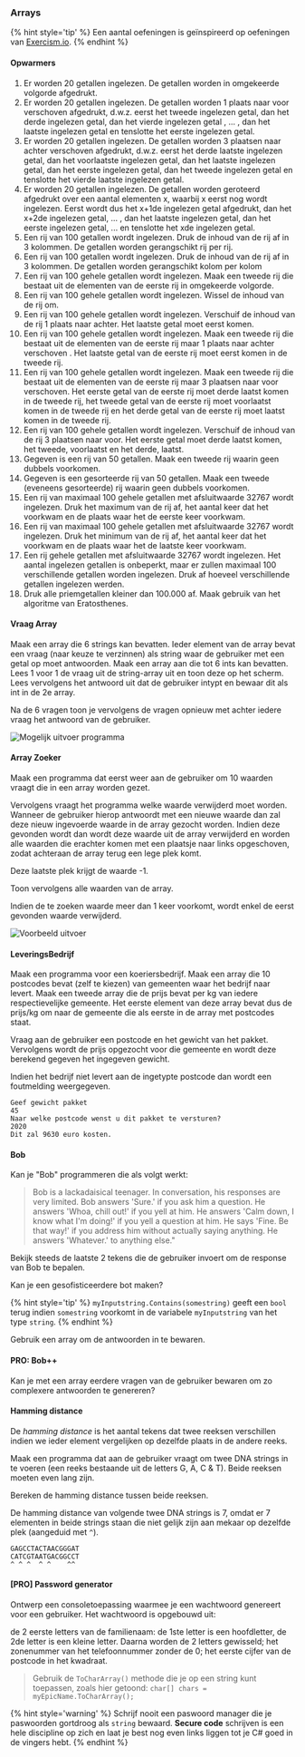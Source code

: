 ### Arrays

{% hint style='tip' %}
Een aantal oefeningen is geïnspireerd op oefeningen van [Exercism.io](https://exercism.io/tracks/csharp/exercises).
{% endhint %}

#### Opwarmers

1.	Er worden 20 getallen ingelezen. De getallen worden in omgekeerde volgorde afgedrukt.
2.	Er worden 20 getallen ingelezen. De getallen worden 1 plaats naar voor verschoven afgedrukt, d.w.z. eerst het tweede ingelezen getal, dan het derde ingelezen getal, dan het vierde ingelezen getal , ... , dan het laatste ingelezen getal en tenslotte het eerste ingelezen getal.
3.	Er worden 20 getallen ingelezen. De getallen worden 3 plaatsen naar achter verschoven afgedrukt, d.w.z. eerst het derde laatste ingelezen getal, dan het voorlaatste ingelezen getal, dan het laatste ingelezen getal, dan het eerste ingelezen getal, dan het tweede ingelezen getal en tenslotte het vierde laatste ingelezen getal.
4.	Er worden 20 getallen ingelezen. De getallen worden geroteerd afgedrukt over een aantal elementen x, waarbij x eerst nog wordt ingelezen. Eerst wordt dus het x+1de ingelezen getal afgedrukt, dan het x+2de ingelezen getal, ... , dan het laatste ingelezen getal, dan het eerste ingelezen getal, ... en tenslotte het xde ingelezen getal.
5.	Een rij van 100 getallen wordt ingelezen. Druk de inhoud van de rij af in 3 kolommen. De getallen worden gerangschikt rij per rij.
6.	Een rij van 100 getallen wordt ingelezen. Druk de inhoud van de rij af in 3 kolommen. De getallen worden gerangschikt kolom per kolom
7.	Een rij van 100 gehele getallen wordt ingelezen. Maak een tweede rij die bestaat uit de elementen van de eerste rij in omgekeerde volgorde.
8.	Een rij van 100 gehele getallen wordt ingelezen. Wissel de inhoud van de rij om.
9.	Een rij van 100 gehele getallen wordt ingelezen. Verschuif de inhoud van de rij 1 plaats naar achter. Het laatste getal moet eerst komen.
10.	Een rij van 100 gehele getallen wordt ingelezen. Maak een tweede rij die bestaat uit de elementen van de eerste rij maar 1 plaats naar achter verschoven . Het laatste getal van de eerste rij moet eerst komen in de tweede rij.
11.	Een rij van 100 gehele getallen wordt ingelezen. Maak een tweede rij die bestaat uit de elementen van de eerste rij maar 3 plaatsen naar voor verschoven. Het eerste getal van de eerste rij moet derde laatst komen in de tweede rij, het tweede getal van de eerste rij moet voorlaatst komen in de tweede rij en het derde getal van de eerste rij moet laatst komen in de tweede rij.
12.	Een rij van 100 gehele getallen wordt ingelezen. Verschuif de inhoud van de rij 3 plaatsen naar voor. Het eerste getal moet derde laatst komen, het tweede, voorlaatst en het derde, laatst.
13.	Gegeven is een rij van 50 getallen. Maak een tweede rij waarin geen dubbels voorkomen.
14.	Gegeven is een gesorteerde rij van 50 getallen. Maak een tweede (eveneens gesorteerde) rij waarin geen dubbels voorkomen.
15.	Een rij van maximaal 100 gehele getallen met afsluitwaarde 32767 wordt ingelezen. Druk het maximum van de rij af, het aantal keer dat het voorkwam en de plaats waar het de eerste keer voorkwam.
16.	Een rij van maximaal 100 gehele getallen met afsluitwaarde 32767 wordt ingelezen. Druk het minimum van de rij af, het aantal keer dat het voorkwam en de plaats waar het de laatste keer voorkwam.
17.	Een rij gehele getallen met afsluitwaarde 32767 wordt ingelezen. Het aantal ingelezen getallen is onbeperkt, maar er zullen maximaal 100 verschillende getallen worden ingelezen. Druk af hoeveel verschillende getallen ingelezen werden. 
18.	Druk alle priemgetallen kleiner dan 100.000 af. Maak gebruik van het algoritme van Eratosthenes.

#### Vraag Array
Maak een array die 6 strings kan bevatten. Ieder element van de array bevat een vraag (naar keuze te verzinnen) als string waar de gebruiker met een getal op moet antwoorden.
Maak een array aan die tot 6 ints kan bevatten. Lees 1 voor 1 de vraag uit de string-array uit en toon deze op het scherm. Lees vervolgens het antwoord uit dat de gebruiker intypt en bewaar dit als int in de 2e array.

Na de 6 vragen toon je vervolgens de vragen opnieuw met achter iedere vraag het antwoord van de gebruiker.

![Mogelijk uitvoer programma](../assets/5_arrays/arvraag.png)

#### Array Zoeker

Maak een programma dat eerst weer aan de gebruiker om 10 waarden vraagt die in een array worden gezet.

Vervolgens vraagt het programma welke waarde verwijderd moet worden. Wanneer de gebruiker hierop antwoordt met een nieuwe waarde dan zal deze nieuw ingevoerde waarde in de array gezocht worden. Indien deze gevonden wordt dan wordt deze waarde uit de array verwijderd en worden alle waarden die erachter komen met een plaatsje naar links opgeschoven, zodat achteraan de array terug een lege plek komt.

Deze laatste plek krijgt de waarde -1.

Toon vervolgens alle waarden van de array.

Indien de te zoeken waarde meer dan 1 keer voorkomt, wordt enkel de eerst gevonden waarde verwijderd.

![Voorbeeld uitvoer](../assets/5_arrays/practarray3.png)

#### LeveringsBedrijf
Maak een programma voor een koeriersbedrijf.  Maak een array die 10 postcodes bevat (zelf te kiezen) van gemeenten waar het bedrijf naar levert. Maak een tweede array die de prijs bevat per kg van iedere respectievelijke gemeente.  Het eerste element  van deze array bevat dus de prijs/kg om naar de gemeente die als eerste in de array met postcodes staat.

Vraag aan de gebruiker een postcode en het gewicht van het pakket. Vervolgens wordt de prijs opgezocht voor die gemeente en wordt deze berekend gegeven het ingegeven gewicht.

Indien het bedrijf niet levert aan de ingetypte postcode dan wordt een foutmelding weergegeven.

```text
Geef gewicht pakket
45
Naar welke postcode wenst u dit pakket te versturen?
2020
Dit zal 9630 euro kosten.
```

#### Bob

Kan je "Bob" programmeren die als volgt werkt:

> Bob is a lackadaisical teenager. In conversation, his responses are very limited.
>Bob answers 'Sure.' if you ask him a question.
>He answers 'Whoa, chill out!' if you yell at him.
>He answers 'Calm down, I know what I'm doing!' if you yell a question at him.
>He says 'Fine. Be that way!' if you address him without actually saying anything.
>He answers 'Whatever.' to anything else."

Bekijk steeds de laatste 2 tekens die de gebruiker invoert om de response van Bob te bepalen. 

Kan je een gesofisticeerdere bot maken? 

{% hint style='tip' %}
``myInputstring.Contains(somestring)`` geeft een ``bool`` terug indien ``somestring`` voorkomt in de variabele ``myInputstring`` van het type ``string``.
{% endhint %}

Gebruik een array om de antwoorden in te bewaren. 

#### PRO: Bob++

Kan je met een array eerdere vragen van de gebruiker bewaren om zo complexere antwoorden te genereren?

#### Hamming distance
De *hamming distance* is het aantal tekens dat twee reeksen verschillen indien we ieder element vergelijken op dezelfde plaats in de andere reeks.

Maak een programma dat aan de gebruiker vraagt om twee DNA strings in te voeren (een reeks bestaande uit de letters G, A, C & T). Beide reeksen moeten even lang zijn.

Bereken de hamming distance tussen beide reeksen.

De hamming distance van volgende twee DNA strings is 7, omdat er 7 elementen in beide strings staan die niet gelijk zijn aan mekaar op dezelfde plek (aangeduid met ``^``).

```
GAGCCTACTAACGGGAT
CATCGTAATGACGGCCT
^ ^ ^  ^ ^    ^^
```

#### [PRO] Password generator
Ontwerp een consoletoepassing waarmee je een wachtwoord genereert voor een gebruiker. Het wachtwoord is opgebouwd uit:

de 2 eerste letters van de familienaam: de 1ste letter is een hoofdletter, de 2de letter is een kleine letter. 
Daarna worden de 2 letters gewisseld;
het zonenummer van het telefoonnummer zonder de 0;
het eerste cijfer van de postcode in het kwadraat.

> Gebruik de ``ToCharArray()`` methode die je op een string kunt toepassen, zoals hier getoond: ``char[] chars = myEpicName.ToCharArray();`` 

{% hint style='warning' %}
Schrijf nooit een paswoord manager die je paswoorden gortdroog als ``string`` bewaard. **Secure code** schrijven is een hele discipline op zich en laat je best nog even links liggen tot je C# goed in de vingers hebt.
{% endhint %}